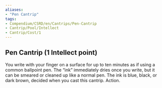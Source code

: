 ```yaml
---
aliases:
- "Pen Cantrip"
tags:
- Compendium/CSRD/en/Cantrips/Pen-Cantrip
- Cantrip/Pool/Intellect
- Cantrip/Cost/1
---
```


## Pen Cantrip  (1 Intellect point)
You write with your finger on a surface for up to ten minutes as if using a common ballpoint pen. The “ink” immediately dries once you write, but it can be smeared or cleaned up like a normal pen. The ink is blue, black, or dark brown, decided when you cast this cantrip. Action. 



